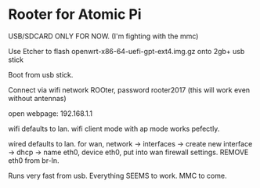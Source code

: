 # Rooter for Atomic Pi

USB/SDCARD ONLY FOR NOW. (I'm fighting with the mmc)

Use Etcher to flash openwrt-x86-64-uefi-gpt-ext4.img.gz onto 2gb+ usb stick

Boot from usb stick.

Connect via wifi network ROOter, password rooter2017 (this will work even without antennas)

open webpage: 192.168.1.1

wifi defaults to lan. wifi client mode with ap mode works pefectly.

wired defaults to lan. for wan, network -> interfaces -> create new interface -> dhcp -> name eth0, device eth0, put into wan firewall settings. REMOVE eth0 from br-ln.

Runs very fast from usb. Everything SEEMS to work. MMC to come.
